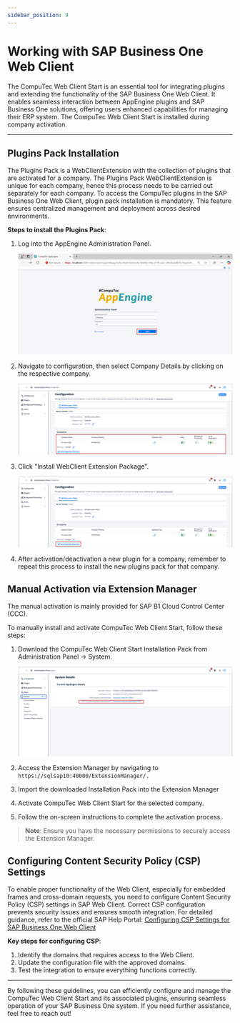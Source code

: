 ```yaml
---
sidebar_position: 9
---
```


# Working with SAP Business One Web Client

The CompuTec Web Client Start is an essential tool for integrating plugins and extending the functionality of the SAP Business One Web Client. It enables seamless interaction between AppEngine plugins and SAP Business One solutions, offering users enhanced capabilities for managing their ERP system. The CompuTec Web Client Start is installed during company activation.

---

## Plugins Pack Installation

The Plugins Pack is a WebClientExtension with the collection of plugins that are activated for a company. The Plugins Pack WebClientExtension is unique for each company, hence this process needs to be carried out separately for each company. To access the CompuTec plugins in the SAP Business One Web Client, plugin pack installation is mandatory. This feature ensures centralized management and deployment across desired environments.

**Steps to install the Plugins Pack**:

1. Log into the AppEngine Administration Panel.

    ![Admin Login](./media/working-with-sap-business-one-web-client/admin-login.webp)
2. Navigate to configuration, then select Company Details by clicking on the respective company.

    ![Company Details](./media/working-with-sap-business-one-web-client/company-details.webp)
3. Click "Install WebClient Extension Package".

    ![Install WebClient Extension Package](./media/working-with-sap-business-one-web-client/install-web-client-extn.webp)
4. After activation/deactivation a new plugin for a company, remember to repeat this process to install the new plugins pack for that company.

## Manual Activation via Extension Manager 

The manual activation is mainly provided for SAP B1 Cloud Control Center (CCC).

To manually install and activate CompuTec Web Client Start, follow these steps:

1. Download the CompuTec Web Client Start Installation Pack from Administration Panel -> System.

    ![CompuTec Web Client Start Installation Pack](./media/working-with-sap-business-one-web-client/ct-web-client-start-install-pack.webp)
2. Access the Extension Manager by navigating to `https://sqlsap10:40000/ExtensionManager/.`
3. Import the downloaded Installation Pack into the Extension Manager
4. Activate CompuTec Web Client Start for the selected company.
5. Follow the on-screen instructions to complete the activation process.

>**Note**: Ensure you have the necessary permissions to securely access the Extension Manager.

## Configuring Content Security Policy (CSP) Settings

To enable proper functionality of the Web Client, especially for embedded frames and cross-domain requests, you need to configure Content Security Policy (CSP) settings in SAP Web Client. Correct CSP configuration prevents security issues and ensures smooth integration.
For detailed guidance, refer to the official SAP Help Portal: [Configuring CSP Settings for SAP Business One Web Client](https://help.sap.com/docs/SAP_BUSINESS_ONE_WEB_CLIENT/e6ac71d18c7543828bd4463f77d67ff7/1acda7a66c434b4e9dbc3b1f8ae21d6e.html)

**Key steps for configuring CSP**:

1. Identify the domains that requires access to the Web Client.
2. Update the configuration file with the approved domains.
3. Test the integration to ensure everything functions correctly.

---
By following these guidelines, you can efficiently configure and manage the CompuTec Web Client Start and its associated plugins, ensuring seamless operation of your SAP Business One system. If you need further assistance, feel free to reach out!
